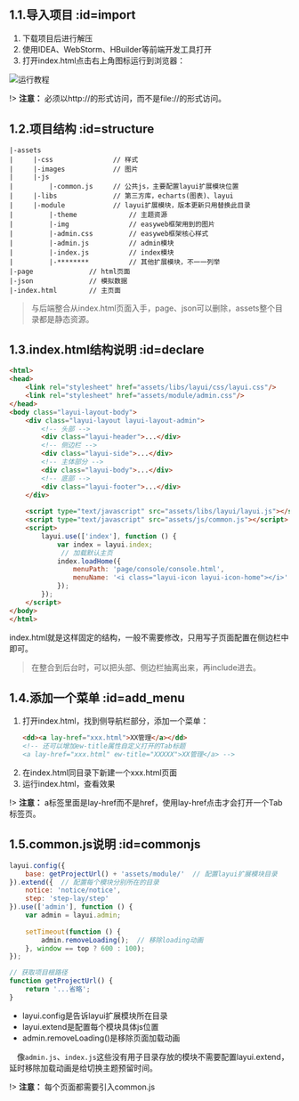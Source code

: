 ## 1.1.导入项目  :id=import

1. 下载项目后进行解压
2. 使用IDEA、WebStorm、HBuilder等前端开发工具打开
3. 打开index.html点击右上角图标运行到浏览器：

![运行教程](https://s2.ax1x.com/2019/08/29/mHOQTH.png)

!> **注意：** 必须以http://的形式访问，而不是file://的形式访问。


## 1.2.项目结构  :id=structure

```
|-assets
|     |-css               // 样式
|     |-images            // 图片
|     |-js
|         |-common.js     // 公共js，主要配置layui扩展模块位置
|     |-libs              // 第三方库，echarts(图表)、layui
|     |-module            // layui扩展模块，版本更新只用替换此目录
|         |-theme             // 主题资源
|         |-img               // easyweb框架用到的图片
|         |-admin.css         // easyweb框架核心样式
|         |-admin.js          // admin模块
|         |-index.js          // index模块
|         |-********          // 其他扩展模块，不一一列举
|-page              // html页面
|-json              // 模拟数据
|-index.html        // 主页面
```

> 与后端整合从index.html页面入手，page、json可以删除，assets整个目录都是静态资源。


## 1.3.index.html结构说明  :id=declare

```html
<html>
<head>
    <link rel="stylesheet" href="assets/libs/layui/css/layui.css"/>
    <link rel="stylesheet" href="assets/module/admin.css"/>
</head>
<body class="layui-layout-body">
    <div class="layui-layout layui-layout-admin">
        <!-- 头部 -->
        <div class="layui-header">...</div>
        <!-- 侧边栏 -->
        <div class="layui-side">...</div>
        <!-- 主体部分 -->
        <div class="layui-body">...</div>
        <!-- 底部 -->
        <div class="layui-footer">...</div>
    </div>
    
    <script type="text/javascript" src="assets/libs/layui/layui.js"></script>
    <script type="text/javascript" src="assets/js/common.js"></script>
    <script>
        layui.use(['index'], function () {
            var index = layui.index;
             // 加载默认主页
            index.loadHome({
                menuPath: 'page/console/console.html',
                menuName: '<i class="layui-icon layui-icon-home"></i>'
            });
        });
    </script>
</body>
</html>
```
index.html就是这样固定的结构，一般不需要修改，只用写子页面配置在侧边栏中即可。

> 在整合到后台时，可以把头部、侧边栏抽离出来，再include进去。


## 1.4.添加一个菜单  :id=add_menu

1. 打开index.html，找到侧导航栏部分，添加一个菜单：
    ```html
   <dd><a lay-href="xxx.html">XX管理</a></dd>
   <!-- 还可以增加ew-title属性自定义打开的Tab标题
   <a lay-href="xxx.html" ew-title="XXXXX">XX管理</a> -->
    ```
2. 在index.html同目录下新建一个xxx.html页面
3. 运行index.html，查看效果

!> **注意：** a标签里面是lay-href而不是href，使用lay-href点击才会打开一个Tab标签页。


## 1.5.common.js说明  :id=commonjs

```javascript
layui.config({
    base: getProjectUrl() + 'assets/module/'  // 配置layui扩展模块目录
}).extend({  // 配置每个模块分别所在的目录
    notice: 'notice/notice',
    step: 'step-lay/step'
}).use(['admin'], function () {
    var admin = layui.admin;
    
    setTimeout(function () {
        admin.removeLoading();  // 移除loading动画
    }, window == top ? 600 : 100);
});

// 获取项目根路径
function getProjectUrl() {
    return '...省略';
}
```

- layui.config是告诉layui扩展模块所在目录
- layui.extend是配置每个模块具体js位置
- admin.removeLoading()是移除页面加载动画

&emsp;像`admin.js`、`index.js`这些没有用子目录存放的模块不需要配置layui.extend，延时移除加载动画是给切换主题预留时间。

!> **注意：** 每个页面都需要引入common.js

